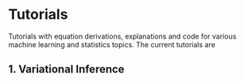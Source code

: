 # Tutorials

Tutorials with equation derivations, explanations and code for various machine learning and statistics topics.  The current tutorials are

## 1. Variational Inference